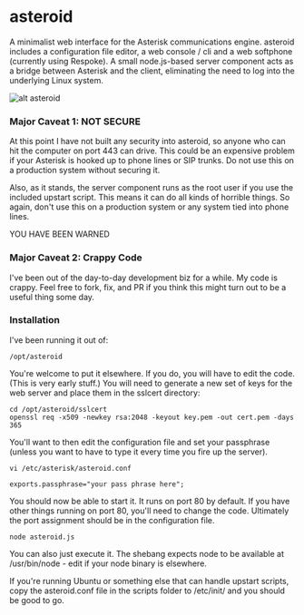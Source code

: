 # asteroid

A minimalist web interface for the Asterisk communications engine. asteroid includes a configuration file editor, a web console / cli and a web softphone (currently using Respoke). A small node.js-based server component acts as a bridge between Asterisk and the client, eliminating the need to log into the underlying Linux system.

![alt asteroid](http://stevensokol.com/mockup/asteroid.png)

### Major Caveat 1: NOT SECURE

At this point I have not built any security into asteroid, so anyone who can hit the computer on port 443 can drive. This could be an expensive problem if your Asterisk is hooked up to phone lines or SIP trunks. Do not use this on a production system without securing it. 

Also, as it stands, the server component runs as the root user if you use the included upstart script. This means it can do all kinds of horrible things. So again, don't use this on a production system or any system tied into phone lines.

YOU HAVE BEEN WARNED

### Major Caveat 2: Crappy Code

I've been out of the day-to-day development biz for a while. My code is crappy. Feel free to fork, fix, and PR if you think this might turn out to be a useful thing some day.

### Installation

I've been running it out of:
  
    /opt/asteroid
    
You're welcome to put it elsewhere. If you do, you will have to edit the code. (This is very early stuff.) You will need to generate a new set of keys for the web server and place them in the sslcert directory:

    cd /opt/asteroid/sslcert
    openssl req -x509 -newkey rsa:2048 -keyout key.pem -out cert.pem -days 365
    
You'll want to then edit the configuration file and set your passphrase (unless you want to have to type it every time you fire up the server).

    vi /etc/asterisk/asteroid.conf
    
    exports.passphrase="your pass phrase here";
    
You should now be able to start it. It runs on port 80 by default. If you have other things running on port 80, you'll need to change the code. Ultimately the port assignment should be in the configuration file.

    node asteroid.js

You can also just execute it. The shebang expects node to be available at /usr/bin/node - edit if your node binary is elsewhere.

If you're running Ubuntu or something else that can handle upstart scripts, copy the asteroid.conf file in the scripts folder to /etc/init/ and you should be good to go.
